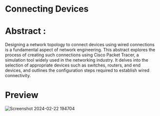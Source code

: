 # Connecting Devices

# Abstract : 
Designing a network topology to connect devices using wired connections is a fundamental aspect of network engineering. This abstract explores the process of creating such connections using Cisco Packet Tracer, a simulation tool widely used in the networking industry. It delves into the selection of appropriate devices such as switches, routers, and end devices, and outlines the configuration steps required to establish wired connectivity.

# Preview
![Screenshot 2024-02-22 194704](https://github.com/DanielBlesson/CCNA_Packet_Tracer_Labs/assets/105119931/80b99bf3-6778-46d3-913c-46fba19e3622)

